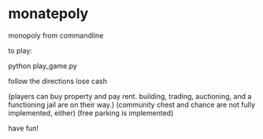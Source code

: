 monatepoly
==========

monopoly from commandline

to play:

python play_game.py

follow the directions
lose cash 


(players can buy property and pay rent. building, trading, auctioning, and a functioning jail are on their way.)
(community chest and chance are not fully implemented, either)
(free parking is implemented)

have fun!
